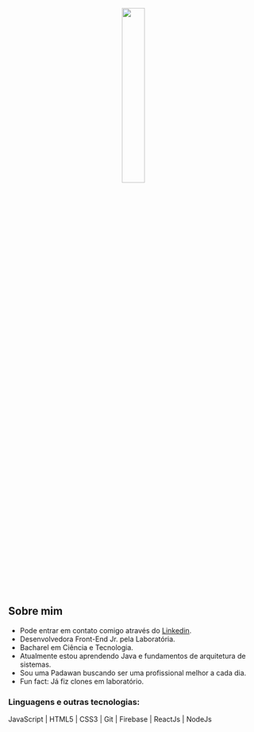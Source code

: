 <p align="center">
  <img src="https://media.giphy.com/media/bcbPzkSCytDH2/giphy.gif" width="30%">
</p>

## Sobre mim
- Pode entrar em contato comigo através do [Linkedin](https://www.linkedin.com/in/thaisdurynek/).
- Desenvolvedora Front-End Jr. pela Laboratória.
- Bacharel em Ciência e Tecnologia.
- Atualmente estou aprendendo Java e fundamentos de arquitetura de sistemas.
- Sou uma Padawan buscando ser uma profissional melhor a cada dia.
- Fun fact: Já fiz clones em laboratório.

### Linguagens e outras tecnologias:
JavaScript | HTML5 | CSS3 | Git | Firebase | ReactJs | NodeJs
